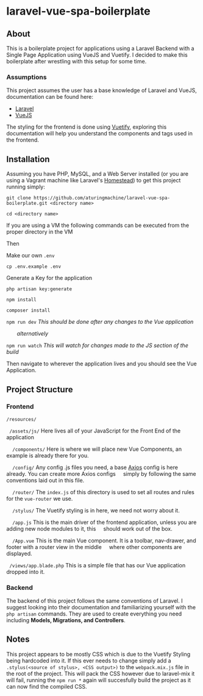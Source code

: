 # laravel-vue-spa-boilerplate

## About

This is a boilerplate project for applications using a Laravel Backend with a Single Page Application using VueJS and Vuetify. I decided to make this boilerplate after wrestling with this setup for some time.

### Assumptions
This project assumes the user has a base knowledge of Laravel and VueJS, documentation can be found here:
* [Laravel](https://laravel.com/)
* [VueJS](https://vuejs.org/)

The styling for the frontend is done using [Vuetify](https://vuetifyjs.com/), exploring this documentation will help you understand the components and tags used in the frontend.

## Installation
Assuming you have PHP, MySQL, and a Web Server installed (or you are using a Vagrant machine like Laravel's [Homestead](https://laravel.com/docs/5.5/homestead)) to get this project running simply:

`git clone https://github.com/aturingmachine/laravel-vue-spa-boilerplate.git <directory name>`

`cd <directory name>`

If you are using a VM the following commands can be executed from the proper directory in the VM

Then 

Make our own `.env`

`cp .env.example .env` 


Generate a Key for the application

`php artisan key:generate`


`npm install`

`composer install`

`npm run dev` _This should be done after any changes to the Vue application_

&nbsp;&nbsp;&nbsp;&nbsp;&nbsp;&nbsp;&nbsp;_alternatively_ 

`npm run watch` _This will watch for changes made to the JS section of the build_

Then navigate to wherever the application lives and you should see the Vue Application.

## Project Structure

### Frontend

`/resources/`

  &nbsp;&nbsp;`/assets/js/` Here lives all of your JavaScript for the Front End of the application

  &nbsp;&nbsp;&nbsp;&nbsp;`/components/` Here is where we will place new Vue Components, an example is already there for you.

  &nbsp;&nbsp;&nbsp;&nbsp;`/config/` Any config .js files you need, a base [Axios](https://github.com/axios/axios) config is here already. You can create more Axios configs &nbsp;&nbsp;&nbsp;&nbsp;simply by following the same conventions laid out in this file. 

  &nbsp;&nbsp;&nbsp;&nbsp;`/router/` The `index.js` of this directory is used to set all routes and rules for the `vue-router` we use.

  &nbsp;&nbsp;&nbsp;&nbsp;`/stylus/` The Vuetify styling is in here, we need not worry about it.
    
  &nbsp;&nbsp;&nbsp;&nbsp;`/app.js` This is the main driver of the frontend application, unless you are adding new node modules to it, this &nbsp;&nbsp;&nbsp;&nbsp;should work out of the box.
    
  &nbsp;&nbsp;&nbsp;&nbsp;`/App.vue` This is the main Vue component. It is a toolbar, nav-drawer, and footer with a router view in the middle &nbsp;&nbsp;&nbsp;&nbsp;where other components are displayed.
  
  &nbsp;&nbsp;`/views/app.blade.php` This is a simple file that has our Vue application dropped into it.

### Backend

The backend of this project follows the same conventions of Laravel. I suggest looking into their documentation and familiarizing yourself with the `php artisan` commands. They are used to create everything you need including **Models, Migrations, and Controllers**.

## Notes
  This project appears to be mostly CSS which is due to the Vuetify Styling being hardcoded into it. If this ever needs to change simply add a `.stylus(<source of stylus>, <CSS output>)` to the `webpack.mix.js` file in the root of the project. This will pack the CSS however due to laravel-mix it will fail, running the `npm run *` again will succesfully build the project as it can now find the compiled CSS.